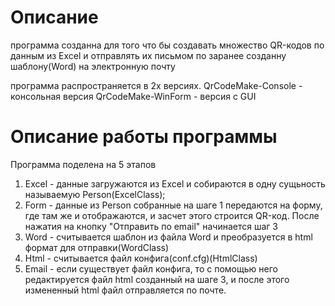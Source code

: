 # Описание 
программа созданна для того что бы создавать множество QR-кодов 
по данным из Excel 
и отправлять их письмом по заранее созданну шаблону(Word) на электронную почту 

программа распространяется в 2х версиях.
QrCodeMake-Console - консольная версия
QrCodeMake-WinForm - версия c GUI

# Описание работы программы
Программа поделена на 5 этапов<br>
1. Excel - данные загружаются из Excel и собираются в одну сущьность называемую Person(ExcelClass);
2. Form - данные из Person собранные на шаге 1 передаются на форму, где там же и отображаются, и засчет этого
строится QR-код. После нажатия на кнопку "Отправить по email" начинается шаг 3
3. Word - считывается шаблон из файла Word и преобразуется в html формат для отправки(WordClass)
4. Html - считывается файл конфига(conf.cfg)(HtmlClass)
5. Email - если существует файл конфига, то с помощью него редактируется файл html созданный на шаге 3, 
и после этого измененный html файл отправляется по почте.